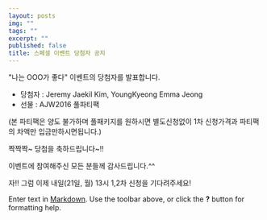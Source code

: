 ```yaml
---
layout: posts
img: ""
tags: ""
excerpt: ""
published: false
title: 스페셜 이벤트 당첨자 공지
---
```


"나는 OOO가 좋다" 이벤트의 당첨자를 발표합니다.
* 당첨자 : Jeremy Jaekil Kim, YoungKyeong Emma Jeong
* 선물 : AJW2016 풀파티팩

(본 파티팩은 양도 불가하며 풀패키지를 원하시면 별도신청없이 1차 신청가격과 파티팩의 차액만 입금만하시면됩니다.)

짝짝짝~ 당첨을 축하드립니다~!!

이벤트에 참여해주신 모든 분들께 감사드립니다.^^

자!! 그럼 이제 내일(21일, 월)  13시 1,2차 신청을 기다려주세요!

Enter text in [Markdown](http://daringfireball.net/projects/markdown/). Use the toolbar above, or click the **?** button for formatting help.
